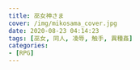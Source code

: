 ```yaml
---
title: 巫女神さま
cover: /img/mikosama_cover.jpg
date: 2020-08-23 04:14:23
tags: [巫女, 同人, 凌辱, 触手, 異種姦]
categories:
- [RPG]
---
```

